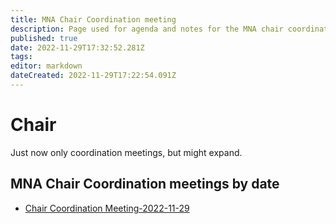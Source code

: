 ```yaml
---
title: MNA Chair Coordination meeting
description: Page used for agenda and notes for the MNA chair coordination meetings
published: true
date: 2022-11-29T17:32:52.281Z
tags: 
editor: markdown
dateCreated: 2022-11-29T17:22:54.091Z
---
```


# Chair
Just now only coordination meetings, but might expand.

## MNA Chair Coordination meetings by date

- [Chair Coordination Meeting-2022-11-29](/group/mpls/2022-11-17/chair-coord-2022-11-29)


